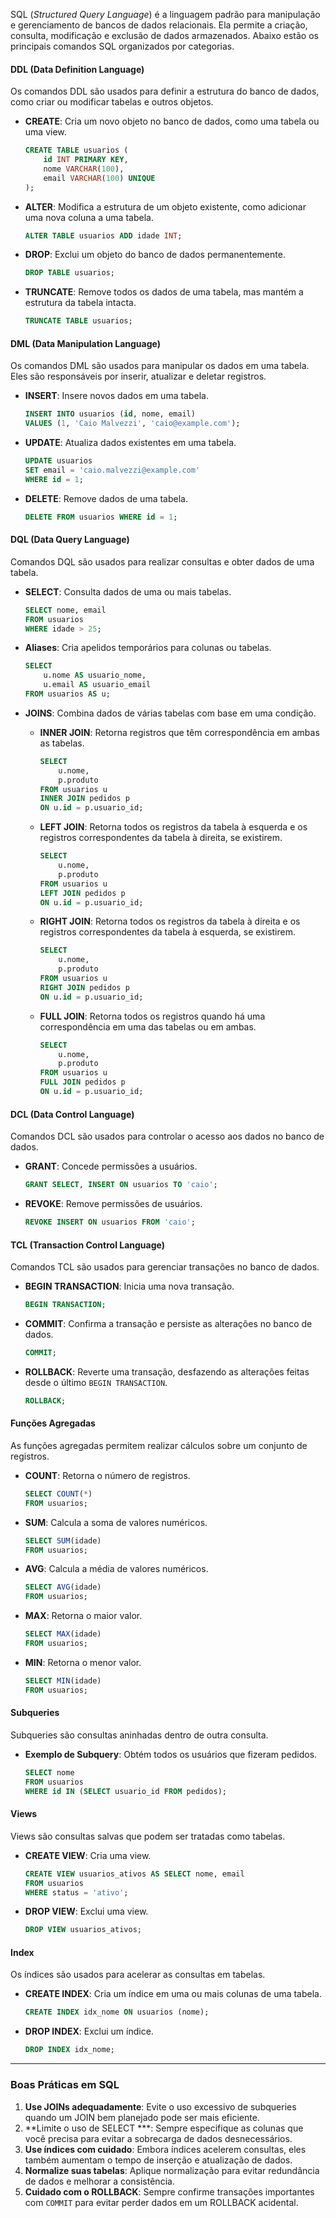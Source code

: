 SQL (_Structured Query Language_) é a linguagem padrão para manipulação e gerenciamento de bancos de dados relacionais. Ela permite a criação, consulta, modificação e exclusão de dados armazenados. Abaixo estão os principais comandos SQL organizados por categorias.

#### **DDL (Data Definition Language)**

Os comandos DDL são usados para definir a estrutura do banco de dados, como criar ou modificar tabelas e outros objetos.

- **CREATE**: Cria um novo objeto no banco de dados, como uma tabela ou uma view.    
    ```sql
    CREATE TABLE usuarios (
	    id INT PRIMARY KEY,
	    nome VARCHAR(100),
	    email VARCHAR(100) UNIQUE
	);
    ```
    
- **ALTER**: Modifica a estrutura de um objeto existente, como adicionar uma nova coluna a uma tabela.
    ```sql
    ALTER TABLE usuarios ADD idade INT;
    ```
    
- **DROP**: Exclui um objeto do banco de dados permanentemente.
    ```sql
    DROP TABLE usuarios;
    ```
    
- **TRUNCATE**: Remove todos os dados de uma tabela, mas mantém a estrutura da tabela intacta.    
    ```sql
    TRUNCATE TABLE usuarios;
    ```
    

#### **DML (Data Manipulation Language)**
Os comandos DML são usados para manipular os dados em uma tabela. Eles são responsáveis por inserir, atualizar e deletar registros.
- **INSERT**: Insere novos dados em uma tabela.
    ```sql
    INSERT INTO usuarios (id, nome, email)
    VALUES (1, 'Caio Malvezzi', 'caio@example.com');
    ```
    
- **UPDATE**: Atualiza dados existentes em uma tabela.
    ```sql
    UPDATE usuarios
    SET email = 'caio.malvezzi@example.com'
    WHERE id = 1;
    ```
    
- **DELETE**: Remove dados de uma tabela.
    ```sql
    DELETE FROM usuarios WHERE id = 1;
	```
    
#### **DQL (Data Query Language)**

Comandos DQL são usados para realizar consultas e obter dados de uma tabela.

- **SELECT**: Consulta dados de uma ou mais tabelas.    
    ```sql
    SELECT nome, email
    FROM usuarios
    WHERE idade > 25;
    ```
    
- **Aliases**: Cria apelidos temporários para colunas ou tabelas.
    ```sql
    SELECT
	    u.nome AS usuario_nome,
	    u.email AS usuario_email
	FROM usuarios AS u;
	```
    
- **JOINS**: Combina dados de várias tabelas com base em uma condição.
    - **INNER JOIN**: Retorna registros que têm correspondência em ambas as tabelas.
        ```sql
        SELECT
	        u.nome,
		    p.produto
		FROM usuarios u 
		INNER JOIN pedidos p
		ON u.id = p.usuario_id;
		```
        
    - **LEFT JOIN**: Retorna todos os registros da tabela à esquerda e os registros correspondentes da tabela à direita, se existirem.
        ```sql
        SELECT
	        u.nome,
	        p.produto
		FROM usuarios u
		LEFT JOIN pedidos p
		ON u.id = p.usuario_id;
        ```
        
    - **RIGHT JOIN**: Retorna todos os registros da tabela à direita e os registros correspondentes da tabela à esquerda, se existirem.        
        ```sql
        SELECT 
	        u.nome, 
		    p.produto 
		FROM usuarios u 
		RIGHT JOIN pedidos p 
		ON u.id = p.usuario_id;
		```
        
    - **FULL JOIN**: Retorna todos os registros quando há uma correspondência em uma das tabelas ou em ambas.
        ```sql
        SELECT 
	        u.nome, 
	        p.produto 
		FROM usuarios u 
		FULL JOIN pedidos p
		ON u.id = p.usuario_id;
        ```
        

#### **DCL (Data Control Language)**
Comandos DCL são usados para controlar o acesso aos dados no banco de dados.
- **GRANT**: Concede permissões a usuários.
    ```sql
    GRANT SELECT, INSERT ON usuarios TO 'caio';
    ```
    
- **REVOKE**: Remove permissões de usuários.    
    ```sql
    REVOKE INSERT ON usuarios FROM 'caio';
    ```
    

#### **TCL (Transaction Control Language)**
Comandos TCL são usados para gerenciar transações no banco de dados.

- **BEGIN TRANSACTION**: Inicia uma nova transação.    
    ```sql
    BEGIN TRANSACTION;
    ```
    
- **COMMIT**: Confirma a transação e persiste as alterações no banco de dados.
    ```sql
    COMMIT;
    ```
    
- **ROLLBACK**: Reverte uma transação, desfazendo as alterações feitas desde o último `BEGIN TRANSACTION`.
    ```sql
    ROLLBACK;
    ```
    

#### **Funções Agregadas**
As funções agregadas permitem realizar cálculos sobre um conjunto de registros.

- **COUNT**: Retorna o número de registros.    
    ```sql
    SELECT COUNT(*) 
    FROM usuarios;
    ```
    
- **SUM**: Calcula a soma de valores numéricos.    
    ```sql
    SELECT SUM(idade) 
    FROM usuarios;
    ```
    
- **AVG**: Calcula a média de valores numéricos.
    ```sql
    SELECT AVG(idade) 
    FROM usuarios;
    ```
    
- **MAX**: Retorna o maior valor.
    ```sql
    SELECT MAX(idade) 
    FROM usuarios;
    ```
    
- **MIN**: Retorna o menor valor.
    ```sql
    SELECT MIN(idade)
    FROM usuarios;
    ```
    

#### **Subqueries**
Subqueries são consultas aninhadas dentro de outra consulta.
- **Exemplo de Subquery**: Obtém todos os usuários que fizeram pedidos.    
    ```sql
    SELECT nome 
    FROM usuarios 
    WHERE id IN (SELECT usuario_id FROM pedidos);
    ```
    
#### **Views**
Views são consultas salvas que podem ser tratadas como tabelas.
- **CREATE VIEW**: Cria uma view.    
    ```sql
    CREATE VIEW usuarios_ativos AS SELECT nome, email 
    FROM usuarios 
    WHERE status = 'ativo';
    ```
    
- **DROP VIEW**: Exclui uma view.
    ```sql
    DROP VIEW usuarios_ativos;
    ```
    
#### **Index**
Os índices são usados para acelerar as consultas em tabelas.
- **CREATE INDEX**: Cria um índice em uma ou mais colunas de uma tabela.
    ```sql
    CREATE INDEX idx_nome ON usuarios (nome);
    ```
    
- **DROP INDEX**: Exclui um índice.
    ```sql
    DROP INDEX idx_nome;
    ```
    
---

### **Boas Práticas em SQL**

1. **Use JOINs adequadamente**: Evite o uso excessivo de subqueries quando um JOIN bem planejado pode ser mais eficiente.
2. **Limite o uso de SELECT ***: Sempre especifique as colunas que você precisa para evitar a sobrecarga de dados desnecessários.
3. **Use índices com cuidado**: Embora índices acelerem consultas, eles também aumentam o tempo de inserção e atualização de dados.
4. **Normalize suas tabelas**: Aplique normalização para evitar redundância de dados e melhorar a consistência.
5. **Cuidado com o ROLLBACK**: Sempre confirme transações importantes com `COMMIT` para evitar perder dados em um ROLLBACK acidental.